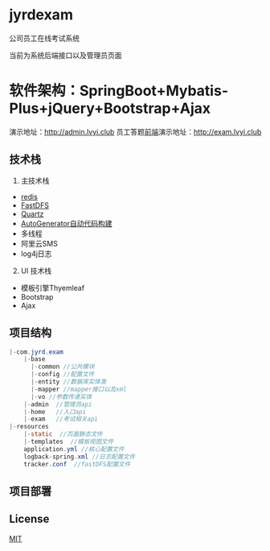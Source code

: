 # jyrdexam
公司员工在线考试系统

当前为系统后端接口以及管理员页面

# 软件架构：SpringBoot+Mybatis-Plus+jQuery+Bootstrap+Ajax

演示地址：http://admin.lvyi.club         员工答题[前端](https://github.com/lovbe0210/jyrdexamFont)演示地址：http://exam.lvyi.club

## 技术栈

1. 主技术栈

* [redis](https://github.com/redis/redis)
* [FastDFS](https://github.com/happyfish100/fastdfs)
* [Quartz](https://github.com/quartz-scheduler/quartz)
* [AutoGenerator自动代码构建](https://mp.baomidou.com/config/generator-config.html)
* 多线程
* 阿里云SMS
* log4j日志

2. UI 技术栈
* 模板引擎Thyemleaf
* Bootstrap
* Ajax

## 项目结构

```java
|-com.jyrd.exam
    |-base
      |-common //公共模块
      |-config //配置文件
      |-entity //数据库实体类
      |-mapper //mapper接口以及xml
      |-vo //参数传递实体
    |-admin  //管理员api
    |-home   //入口api
    |-exam   //考试相关api 
|-resources
    |-static  //页面静态文件
    |-templates  //模板视图文件
    application.yml //核心配置文件
    logback-spring.xml //日志配置文件
    tracker.conf  //fastDFS配置文件
```

## 项目部署
    

## License

[MIT](https://opensource.org/licenses/MIT)
